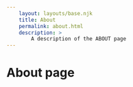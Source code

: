 ```yaml
---
    layout: layouts/base.njk
    title: About
    permalink: about.html
    description: >
        A description of the ABOUT page
---
```


# About page